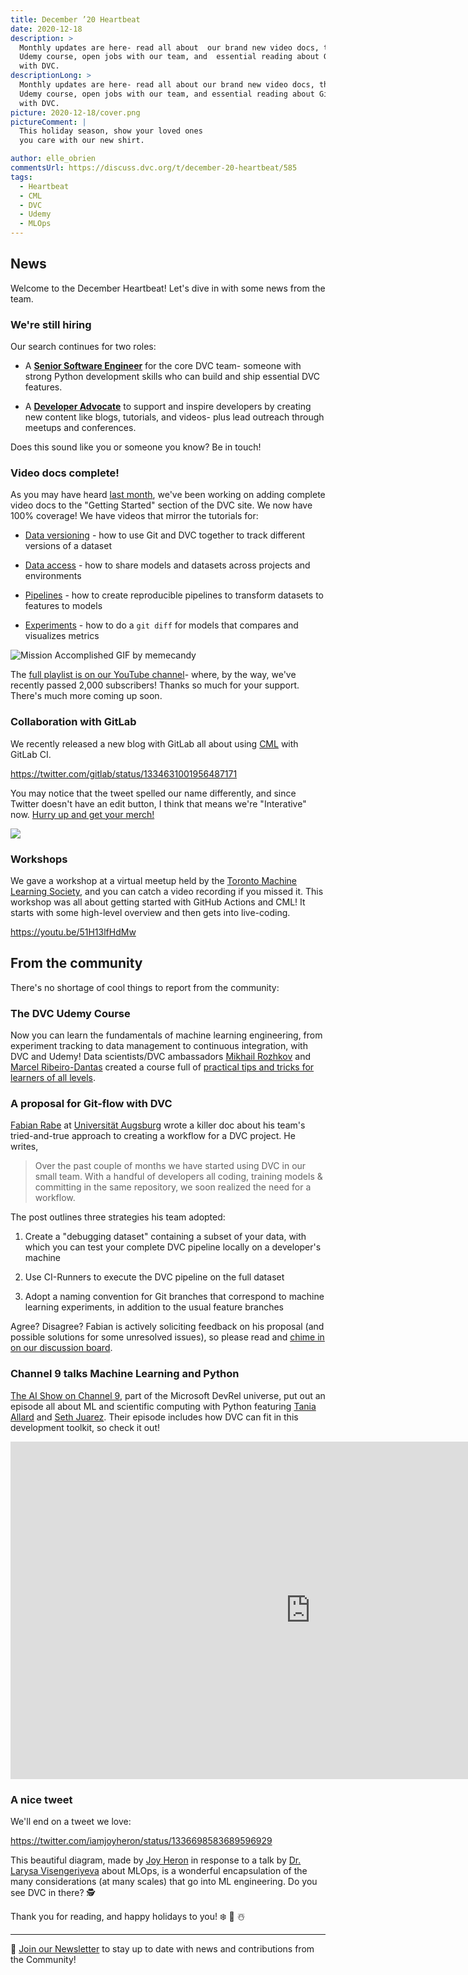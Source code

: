 ```yaml
---
title: December ’20 Heartbeat
date: 2020-12-18
description: >
  Monthly updates are here- read all about  our brand new video docs, the DVC
  Udemy course, open jobs with our team, and  essential reading about Git-flow
  with DVC.
descriptionLong: >
  Monthly updates are here- read all about our brand new video docs, the DVC
  Udemy course, open jobs with our team, and essential reading about Git-flow
  with DVC.
picture: 2020-12-18/cover.png
pictureComment: |
  This holiday season, show your loved ones
  you care with our new shirt.

author: elle_obrien
commentsUrl: https://discuss.dvc.org/t/december-20-heartbeat/585
tags:
  - Heartbeat
  - CML
  - DVC
  - Udemy
  - MLOps
---
```


## News

Welcome to the December Heartbeat! Let's dive in with some news from the team.

### We're still hiring

Our search continues for two roles:

- A
  [**Senior Software Engineer**](https://weworkremotely.com/remote-jobs/iterative-senior-software-engineer-open-source-dev-tools-3)
  for the core DVC team- someone with strong Python development skills who can
  build and ship essential DVC features.

- A
  [**Developer Advocate**](https://weworkremotely.com/remote-jobs/iterative-developer-advocate)
  to support and inspire developers by creating new content like blogs,
  tutorials, and videos- plus lead outreach through meetups and conferences.

Does this sound like you or someone you know? Be in touch!

### Video docs complete!

As you may have heard
[last month](https://dvc.org/blog/november-20-dvc-heartbeat), we've been working
on adding complete video docs to the "Getting Started" section of the DVC site.
We now have 100% coverage! We have videos that mirror the tutorials for:

- [Data versioning](https://dvc.org/doc/start/data-and-model-versioning) - how
  to use Git and DVC together to track different versions of a dataset

- [Data access](https://dvc.org/doc/start/data-and-model-access) - how to share
  models and datasets across projects and environments

- [Pipelines](https://dvc.org/doc/start/data-pipelines) - how to create
  reproducible pipelines to transform datasets to features to models

- [Experiments](https://dvc.org/doc/start/experiments) - how to do a `git diff`
  for models that compares and visualizes metrics

![Mission Accomplished GIF by memecandy](https://media.giphy.com/media/L4ZZNbDpOCfiX8uYSd/giphy.gif)

The
[full playlist is on our YouTube channel](https://www.youtube.com/playlist?list=PL7WG7YrwYcnDb0qdPl9-KEStsL-3oaEjg)-
where, by the way, we've recently passed 2,000 subscribers! Thanks so much for
your support. There's much more coming up soon.

### Collaboration with GitLab

We recently released a new blog with GitLab all about using [CML](cml.dev) with
GitLab CI.

https://twitter.com/gitlab/status/1334631001956487171

You may notice that the tweet spelled our name differently, and since Twitter
doesn't have an edit button, I think that means we're "Interative" now.
[Hurry up and get your merch!](https://www.zazzle.com/t_shirt-235920696568133954)

![](../uploads/images/2020-12-18/newname.png)

### Workshops

We gave a workshop at a virtual meetup held by the
[Toronto Machine Learning Society](https://mlopsworld.com/about-us/), and you
can catch a video recording if you missed it. This workshop was all about
getting started with GitHub Actions and CML! It starts with some high-level
overview and then gets into live-coding.

https://youtu.be/51H13lfHdMw

## From the community

There's no shortage of cool things to report from the community:

### The DVC Udemy Course

Now you can learn the fundamentals of machine learning engineering, from
experiment tracking to data management to continuous integration, with DVC and
Udemy! Data scientists/DVC ambassadors
[Mikhail Rozhkov](https://www.udemy.com/user/mnrozhkov/) and
[Marcel Ribeiro-Dantas](https://www.udemy.com/user/marcel-da-camara-ribeiro-dantas/)
created a course full of
[practical tips and tricks for learners of all levels](https://www.udemy.com/course/machine-learning-experiments-and-engineering-with-dvc/?referralCode=68BEB2A7E246A54E5E35).

<external-link
href="https://www.udemy.com/course/machine-learning-experiments-and-engineering-with-dvc/?referralCode=68BEB2A7E246A54E5E35"
title="Machine Learning Experiments and Engineering with DVC"
description="Automate machine learning experiments, pipelines and model deployment (CI/CD, MLOps) with Data Version Control (DVC)."
link="udemy.com"
image="../uploads/images/2020-12-18/udemy.png"/>

### A proposal for Git-flow with DVC

[Fabian Rabe](https://www.uni-augsburg.de/en/fakultaet/fai/informatik/prof/swtpvs/team/fabian-rabe/)
at [Universität Augsburg](https://www.uni-augsburg.de/en/) wrote a killer doc
about his team's tried-and-true approach to creating a workflow for a DVC
project. He writes,

> Over the past couple of months we have started using DVC in our small team.
> With a handful of developers all coding, training models & committing in the
> same repository, we soon realized the need for a workflow.

The post outlines three strategies his team adopted:

1. Create a "debugging dataset" containing a subset of your data, with which you
   can test your complete DVC pipeline locally on a developer's machine

2. Use CI-Runners to execute the DVC pipeline on the full dataset

3. Adopt a naming convention for Git branches that correspond to machine
   learning experiments, in addition to the usual feature branches

Agree? Disagree? Fabian is actively soliciting feedback on his proposal (and
possible solutions for some unresolved issues), so please read and
[chime in on our discussion board](https://discuss.dvc.org/t/git-flow-for-dvc/578/6).

<external-link
href="https://git.rz.uni-augsburg.de/rabefabi/git-flow-for-dvc"
title="Git Flow for DVC"
description="Fabian Rabe"
link="git.rz.uni-augsburg.de"
image="../uploads/images/2020-12-18/universitat_augs.jpg"/>

### Channel 9 talks Machine Learning and Python

[The AI Show on Channel 9](https://channel9.msdn.com/Shows/AI-Show), part of the
Microsoft DevRel universe, put out an episode all about ML and scientific
computing with Python featuring [Tania Allard](https://twitter.com/ixek) and
[Seth Juarez](https://twitter.com/sethjuarez). Their episode includes how DVC
can fit in this development toolkit, so check it out!

<iframe src="https://channel9.msdn.com/Shows/AI-Show/Machine-Learning-and-Scientific-Computing-with-Python/player" width="960" height="540" allowFullScreen frameBorder="0" title="Machine Learning and Scientific Computing with Python - Microsoft Channel 9 Video"></iframe>

### A nice tweet

We'll end on a tweet we love:

https://twitter.com/iamjoyheron/status/1336698583689596929

This beautiful diagram, made by [Joy Heron](https://twitter.com/iamjoyheron) in
response to a talk by [Dr. Larysa Visengeriyeva](https://twitter.com/visenger)
about MLOps, is a wonderful encapsulation of the many considerations (at many
scales) that go into ML engineering. Do you see DVC in there? 🕵️

Thank you for reading, and happy holidays to you! ❄️ 🎁 ☃️

---

📰 [Join our Newsletter](https://share.hsforms.com/1KRL5_dTbQMKfV7nDD6V-8g4sbyq)
to stay up to date with news and contributions from the Community!
